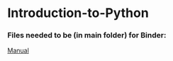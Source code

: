# Introduction-to-Python


### Files needed to be (in main folder) for Binder:
[Manual](https://github.com/alan-turing-institute/the-turing-way/blob/master/workshops/boost-research-reproducibility-binder/workshop-presentations/zero-to-binder-r.md)